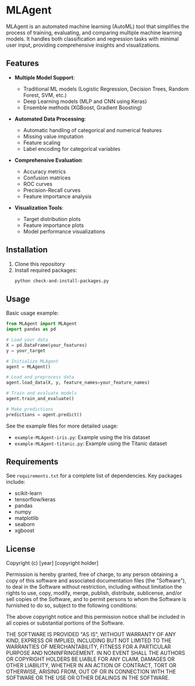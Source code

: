 # MLAgent

MLAgent is an automated machine learning (AutoML) tool that simplifies the process of training, evaluating, and comparing multiple machine learning models. It handles both classification and regression tasks with minimal user input, providing comprehensive insights and visualizations.

## Features

- **Multiple Model Support**:
  - Traditional ML models (Logistic Regression, Decision Trees, Random Forest, SVM, etc.)
  - Deep Learning models (MLP and CNN using Keras)
  - Ensemble methods (XGBoost, Gradient Boosting)

- **Automated Data Processing**:
  - Automatic handling of categorical and numerical features
  - Missing value imputation
  - Feature scaling
  - Label encoding for categorical variables

- **Comprehensive Evaluation**:
  - Accuracy metrics
  - Confusion matrices
  - ROC curves
  - Precision-Recall curves
  - Feature importance analysis

- **Visualization Tools**:
  - Target distribution plots
  - Feature importance plots
  - Model performance visualizations

## Installation

1. Clone this repository
2. Install required packages:
   ```bash
   python check-and-install-packages.py
   ```

## Usage

Basic usage example:

```python
from MLAgent import MLAgent
import pandas as pd

# Load your data
X = pd.DataFrame(your_features)
y = your_target

# Initialize MLAgent
agent = MLAgent()

# Load and preprocess data
agent.load_data(X, y, feature_names=your_feature_names)

# Train and evaluate models
agent.train_and_evaluate()

# Make predictions
predictions = agent.predict()
```

See the example files for more detailed usage:
- `example-MLAgent-iris.py`: Example using the Iris dataset
- `example-MLAgent-titanic.py`: Example using the Titanic dataset

## Requirements

See `requirements.txt` for a complete list of dependencies. Key packages include:
- scikit-learn
- tensorflow/keras
- pandas
- numpy
- matplotlib
- seaborn
- xgboost

## License

Copyright (c) [year] [copyright holder]

Permission is hereby granted, free of charge, to any person obtaining a copy
of this software and associated documentation files (the "Software"), to deal
in the Software without restriction, including without limitation the rights
to use, copy, modify, merge, publish, distribute, sublicense, and/or sell
copies of the Software, and to permit persons to whom the Software is
furnished to do so, subject to the following conditions:

The above copyright notice and this permission notice shall be included in all
copies or substantial portions of the Software.

THE SOFTWARE IS PROVIDED "AS IS", WITHOUT WARRANTY OF ANY KIND, EXPRESS OR
IMPLIED, INCLUDING BUT NOT LIMITED TO THE WARRANTIES OF MERCHANTABILITY,
FITNESS FOR A PARTICULAR PURPOSE AND NONINFRINGEMENT. IN NO EVENT SHALL THE
AUTHORS OR COPYRIGHT HOLDERS BE LIABLE FOR ANY CLAIM, DAMAGES OR OTHER
LIABILITY, WHETHER IN AN ACTION OF CONTRACT, TORT OR OTHERWISE, ARISING FROM,
OUT OF OR IN CONNECTION WITH THE SOFTWARE OR THE USE OR OTHER DEALINGS IN THE
SOFTWARE.
